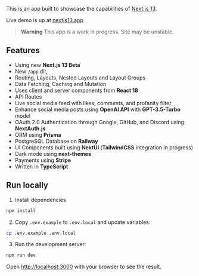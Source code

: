 This is an app built to showcase the capabilities of [Next.js 13](https://beta.nextjs.org/docs).

Live demo is up at [nextjs13.app](https://www.nextjs13.app)

> **Warning**
> This app is a work in progress. Site may be unstable.

## Features

- Using new **Next.js 13 Beta**
- New `/app` dir,
- Routing, Layouts, Nested Layouts and Layout Groups
- Data Fetching, Caching and Mutation
- Uses client and server components from **React 18**
- API Routes
- Live social media feed with likes, comments, and profanity filter
- Enhance social media posts using **OpenAI API** with **GPT-3.5-Turbo** model
- OAuth 2.0 Authentication through Google, GitHub, and Discord using **NextAuth.js**
- ORM using **Prisma**
- PostgreSQL Database on **Railway**
- UI Components built using **NextUI** (**TailwindCSS** integration in progress)
- Dark mode using **next-themes**
- Payments using **Stripe**
- Written in **TypeScript**

## Run locally
1. Install dependencies

```bash
npm install
```
2. Copy `.env.example` to `.env.local` and update variables:

```bash
cp .env.example .env.local
```

3. Run the development server:

```bash
npm run dev
```

Open [http://localhost:3000](http://localhost:3000) with your browser to see the result.


